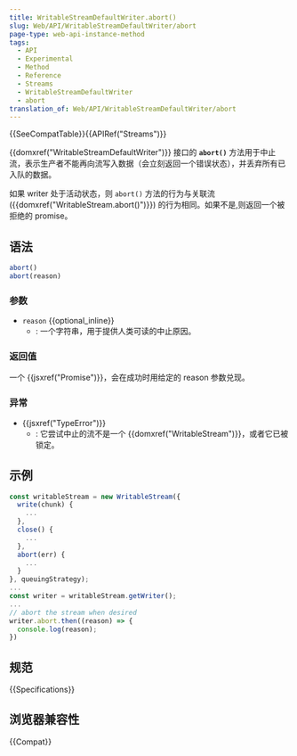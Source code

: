 ```yaml
---
title: WritableStreamDefaultWriter.abort()
slug: Web/API/WritableStreamDefaultWriter/abort
page-type: web-api-instance-method
tags:
  - API
  - Experimental
  - Method
  - Reference
  - Streams
  - WritableStreamDefaultWriter
  - abort
translation_of: Web/API/WritableStreamDefaultWriter/abort
---
```

{{SeeCompatTable}}{{APIRef("Streams")}}

{{domxref("WritableStreamDefaultWriter")}} 接口的 **`abort()`** 方法用于中止流，表示生产者不能再向流写入数据（会立刻返回一个错误状态），并丢弃所有已入队的数据。

如果 writer 处于活动状态，则 `abort()` 方法的行为与关联流 ({{domxref("WritableStream.abort()")}}) 的行为相同。如果不是,则返回一个被拒绝的 promise。

## 语法

```js
abort()
abort(reason)
```

### 参数

- `reason` {{optional_inline}}
  - : 一个字符串，用于提供人类可读的中止原因。

### 返回值

一个 {{jsxref("Promise")}}，会在成功时用给定的 reason 参数兑现。

### 异常

- {{jsxref("TypeError")}}
  - : 它尝试中止的流不是一个 {{domxref("WritableStream")}}，或者它已被锁定。

## 示例

```js
const writableStream = new WritableStream({
  write(chunk) {
    ...
  },
  close() {
    ...
  },
  abort(err) {
    ...
  }
}, queuingStrategy);
...
const writer = writableStream.getWriter();
...
// abort the stream when desired
writer.abort.then((reason) => {
  console.log(reason);
})
```

## 规范

{{Specifications}}

## 浏览器兼容性

{{Compat}}
